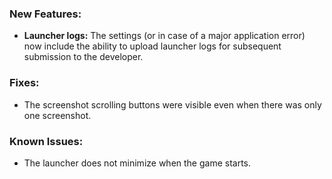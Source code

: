 ### New Features:
- **Launcher logs:** The settings (or in case of a major application error) now include the ability to upload launcher logs for subsequent submission to the developer.

### Fixes:
- The screenshot scrolling buttons were visible even when there was only one screenshot.

### Known Issues:
- The launcher does not minimize when the game starts.
